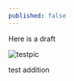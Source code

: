 ```yaml
---
published: false
---
```

Here is a draft

![testpic]({{site.baseurl}}/_drafts/blog/thong-vo-2482.jpg)

test addition
